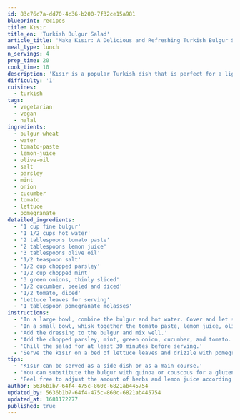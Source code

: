 ```yaml
---
id: 83c76c7a-dd70-4c36-b200-7f32ce15a981
blueprint: recipes
title: Kısır
title_en: 'Turkish Bulgur Salad'
article_title: 'Make Kısır: A Delicious and Refreshing Turkish Bulgur Salad Recipe'
meal_type: lunch
n_servings: 4
prep_time: 20
cook_time: 10
description: 'Kısır is a popular Turkish dish that is perfect for a light and refreshing lunch or dinner. Made with bulgur, tomatoes, cucumbers, and herbs, this salad is packed with flavor and nutrition. This recipe serves four people and takes approximately 30 minutes to prepare and cook.'
difficulty: '1'
cuisines:
  - turkish
tags:
  - vegetarian
  - vegan
  - halal
ingredients:
  - bulgur-wheat
  - water
  - tomato-paste
  - lemon-juice
  - olive-oil
  - salt
  - parsley
  - mint
  - onion
  - cucumber
  - tomato
  - lettuce
  - pomegranate
detailed_ingredients:
  - '1 cup fine bulgur'
  - '1 1/2 cups hot water'
  - '2 tablespoons tomato paste'
  - '2 tablespoons lemon juice'
  - '3 tablespoons olive oil'
  - '1/2 teaspoon salt'
  - '1/2 cup chopped parsley'
  - '1/2 cup chopped mint'
  - '3 green onions, thinly sliced'
  - '1/2 cucumber, peeled and diced'
  - '1/2 tomato, diced'
  - 'Lettuce leaves for serving'
  - '1 tablespoon pomegranate molasses'
instructions:
  - 'In a large bowl, combine the bulgur and hot water. Cover and let sit for 15 minutes or until the water is absorbed.'
  - 'In a small bowl, whisk together the tomato paste, lemon juice, olive oil, and salt.'
  - 'Add the dressing to the bulgur and mix well.'
  - 'Add the chopped parsley, mint, green onion, cucumber, and tomato. Mix well.'
  - 'Chill the salad for at least 30 minutes before serving.'
  - 'Serve the kısır on a bed of lettuce leaves and drizzle with pomegranate molasses.'
tips:
  - 'Kısır can be served as a side dish or as a main course.'
  - 'You can substitute the bulgur with quinoa or couscous for a gluten-free version.'
  - 'Feel free to adjust the amount of herbs and lemon juice according to your preference.'
author: 5636b1b7-64f4-475c-860c-6821ab445754
updated_by: 5636b1b7-64f4-475c-860c-6821ab445754
updated_at: 1681172277
published: true
---
```

